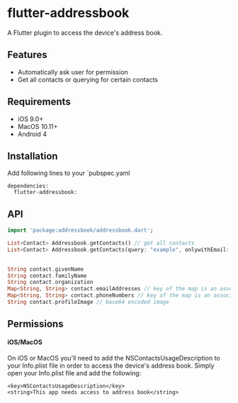 # flutter-addressbook
A Flutter plugin to access the device's address book.

## Features
* Automatically ask user for permission
* Get all contacts or querying for certain contacts

## Requirements
* iOS 9.0+
* MacOS 10.11+
* Android 4

## Installation
Add following lines to your `pubspec.yaml
```
dependencies:
  flutter-addressbook:
```

## API
```dart
import 'package:addressbook/addressbook.dart';

List<Contact> Addressbook.getContacts() // get all contacts
List<Contact> Addressbook.getContacts(query: "example", onlywithEmail: true, profileImage: true) // querying contacts with given querystring which can be the fullname, organizationname or email address. If you want to return only contacts with a email address, set onlyWithEmail to true (default is false). If you want to return the contacts profil image, set to true (default is true). All arguments are optional
 

String contact.givenName
String contact.familyName
String contact.organization
Map<String, String> contact.emailAddresses // key of the map is an associated label of the address such as "private" or "job"
Map<String, String> contact.phoneNumbers // key of the map is an associated label of the number such as "private" or "home"
String contact.profileImage // base64 encoded image
```

## Permissions
#### iOS/MacOS
On iOS or MacOS you'll need to add the NSContactsUsageDescription to your Info.plist file in order to access the device's address book. Simply open your Info.plist file and add the following:
```
<key>NSContactsUsageDescription</key>
<string>This app needs access to address book</string>
```
